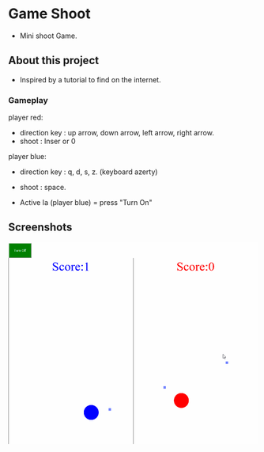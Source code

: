 # Game Shoot

- Mini shoot Game.

## About this project

- Inspired by a tutorial to find on the internet.

### Gameplay

player red:

- direction key : up arrow, down arrow, left arrow, right arrow.
- shoot : Inser or 0

player blue:

- direction key : q, d, s, z. (keyboard azerty)
- shoot : space.

- Active Ia (player blue) = press "Turn On"

## Screenshots

![Screenshot GIF](./Preview/Game.gif)
